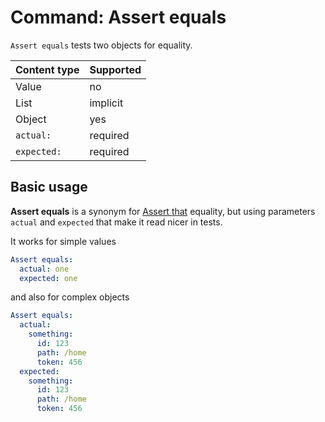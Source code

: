 # Command: Assert equals

`Assert equals` tests two objects for equality.

| Content type | Supported |
|--------------|-----------|
| Value        | no        |
| List         | implicit  |
| Object       | yes       |
| `actual:`    | required  |
| `expected:`  | required  |

## Basic usage

**Assert equals** is a synonym for [Assert that](Assert%20that.md#object-equals) equality, but using parameters `actual` and `expected` that make it read nicer
in tests.

It works for simple values

```yaml
Assert equals:
  actual: one
  expected: one
```

and also for complex objects

```yaml
Assert equals:
  actual:
    something:
      id: 123
      path: /home
      token: 456
  expected:
    something:
      id: 123
      path: /home
      token: 456
```